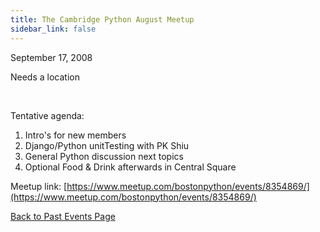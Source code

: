 ```yaml
---
title: The Cambridge Python August Meetup
sidebar_link: false
---
```


September 17, 2008


Needs a location

   

Tentative agenda:

1) Intro's for new members
2) Django/Python unitTesting with PK Shiu
3) General Python discussion next topics
4) Optional Food & Drink afterwards in Central Square


Meetup link: [https://www.meetup.com/bostonpython/events/8354869/](https://www.meetup.com/bostonpython/events/8354869/)

[Back to Past Events Page](index.md)